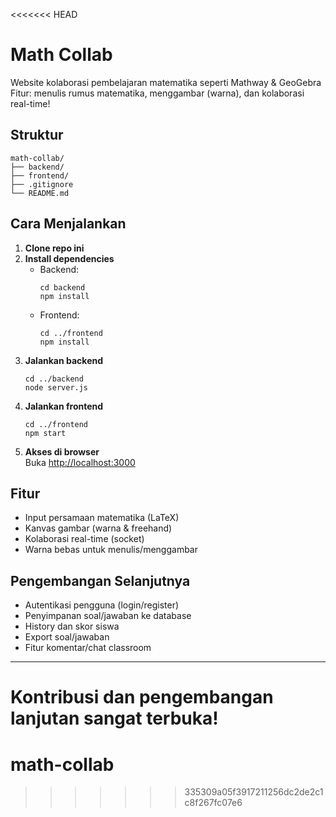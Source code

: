 <<<<<<< HEAD
# Math Collab

Website kolaborasi pembelajaran matematika seperti Mathway & GeoGebra  
Fitur: menulis rumus matematika, menggambar (warna), dan kolaborasi real-time!

## Struktur

```
math-collab/
├── backend/
├── frontend/
├── .gitignore
└── README.md
```

## Cara Menjalankan

1. **Clone repo ini**
2. **Install dependencies**
   - Backend:  
     ```
     cd backend
     npm install
     ```
   - Frontend:  
     ```
     cd ../frontend
     npm install
     ```
3. **Jalankan backend**
   ```
   cd ../backend
   node server.js
   ```
4. **Jalankan frontend**
   ```
   cd ../frontend
   npm start
   ```
5. **Akses di browser**  
   Buka [http://localhost:3000](http://localhost:3000)

## Fitur

- Input persamaan matematika (LaTeX)
- Kanvas gambar (warna & freehand)
- Kolaborasi real-time (socket)
- Warna bebas untuk menulis/menggambar

## Pengembangan Selanjutnya

- Autentikasi pengguna (login/register)
- Penyimpanan soal/jawaban ke database
- History dan skor siswa
- Export soal/jawaban
- Fitur komentar/chat classroom

---

Kontribusi dan pengembangan lanjutan sangat terbuka!
=======
# math-collab
>>>>>>> 335309a05f3917211256dc2de2c1c8f267fc07e6
